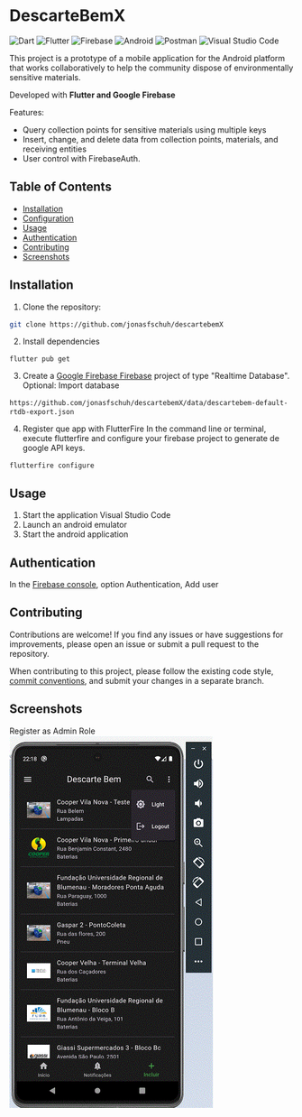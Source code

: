 # DescarteBemX

![Dart](https://img.shields.io/badge/dart-%230175C2.svg?style=for-the-badge&logo=dart&logoColor=white)
![Flutter](https://img.shields.io/badge/Flutter-%2302569B.svg?style=for-the-badge&logo=Flutter&logoColor=white)
![Firebase](https://img.shields.io/badge/firebase-%23039BE5.svg?style=for-the-badge&logo=firebase)
![Android](https://img.shields.io/badge/Android-3DDC84?style=for-the-badge&logo=android&logoColor=white)
![Postman](https://img.shields.io/badge/Postman-FF6C37?style=for-the-badge&logo=postman&logoColor=white)
![Visual Studio Code](https://img.shields.io/badge/Visual%20Studio%20Code-0078d7.svg?style=for-the-badge&logo=visual-studio-code&logoColor=white)


This project is a prototype of a mobile application for the Android platform that works collaboratively to help the community dispose of environmentally sensitive materials.

Developed with **Flutter and Google Firebase**

Features:
- Query collection points for sensitive materials using multiple keys
- Insert, change, and delete data from collection points, materials, and receiving entities
- User control with FirebaseAuth.

## Table of Contents

- [Installation](#installation)
- [Configuration](#configuration)
- [Usage](#usage)
- [Authentication](#authentication)
- [Contributing](#contributing)
- [Screenshots](#screenshots)

## Installation

1. Clone the repository:

```bash
git clone https://github.com/jonasfschuh/descartebemX
```
2. Install dependencies
```
flutter pub get
```
3. Create a [Google Firebase Firebase](https://firebase.google.com/) project of type "Realtime Database".
Optional: Import database 
```
https://github.com/jonasfschuh/descartebemX/data/descartebem-default-rtdb-export.json
```

4. Register que app with FlutterFire
In the command line or terminal, execute flutterfire and configure your firebase project to generate de google API keys.
```
flutterfire configure
```

## Usage

1. Start the application Visual Studio Code
2. Launch an android emulator
3. Start the android application


## Authentication

In the [Firebase console](https://console.firebase.google.com/), option Authentication, Add user 

## Contributing

Contributions are welcome! If you find any issues or have suggestions for improvements, please open an issue or submit a pull request to the repository.

When contributing to this project, please follow the existing code style, [commit conventions](https://www.conventionalcommits.org/en/v1.0.0/), and submit your changes in a separate branch.

## Screenshots

Register as Admin Role
![Register as Admin](https://github.com/jonasfschuh/descartebemX/blob/main/images/dark_screen.gif?raw=true&sanitize=true)

